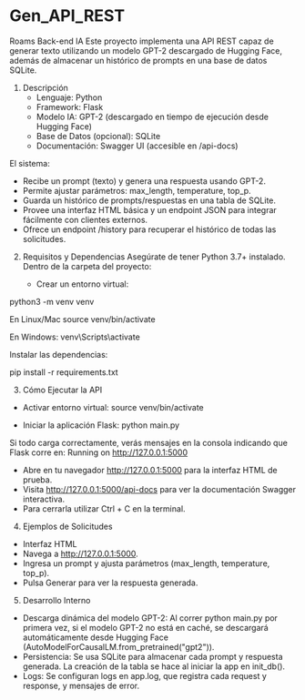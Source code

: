 # Gen_API_REST
Roams Back-end IA
Este proyecto implementa una API REST capaz de generar texto utilizando un modelo GPT-2 descargado de Hugging Face, además de almacenar un histórico de prompts en una base de datos SQLite.

1. Descripción
   -  Lenguaje: Python
   -  Framework: Flask
   -  Modelo IA: GPT-2 (descargado en tiempo de ejecución desde Hugging Face)
   -  Base de Datos (opcional): SQLite
   -  Documentación: Swagger UI (accesible en /api-docs)

El sistema:

   -  Recibe un prompt (texto) y genera una respuesta usando GPT-2.
   -  Permite ajustar parámetros: max_length, temperature, top_p.
   -  Guarda un histórico de prompts/respuestas en una tabla de SQLite.
   -  Provee una interfaz HTML básica y un endpoint JSON para integrar fácilmente con clientes externos.
   -  Ofrece un endpoint /history para recuperar el histórico de todas las solicitudes.

2. Requisitos y Dependencias
Asegúrate de tener Python 3.7+ instalado. Dentro de la carpeta del proyecto:

   -  Crear un entorno virtual:

python3 -m venv venv

En Linux/Mac
source venv/bin/activate

En Windows:
venv\Scripts\activate

Instalar las dependencias:

pip install -r requirements.txt

3. Cómo Ejecutar la API
- Activar entorno virtual:
source venv/bin/activate

- Iniciar la aplicación Flask:
python main.py

Si todo carga correctamente, verás mensajes en la consola indicando que Flask corre en:
Running on http://127.0.0.1:5000

- Abre en tu navegador http://127.0.0.1:5000 para la interfaz HTML de prueba.
- Visita http://127.0.0.1:5000/api-docs para ver la documentación Swagger interactiva.
- Para cerrarla utilizar Ctrl + C en la terminal.

4. Ejemplos de Solicitudes
- Interfaz HTML
- Navega a http://127.0.0.1:5000.
- Ingresa un prompt y ajusta parámetros (max_length, temperature, top_p).
- Pulsa Generar para ver la respuesta generada.

5. Desarrollo Interno
- Descarga dinámica del modelo GPT-2:
Al correr python main.py por primera vez, si el modelo GPT-2 no está en caché, se descargará automáticamente desde Hugging Face (AutoModelForCausalLM.from_pretrained("gpt2")).
- Persistencia:
Se usa SQLite para almacenar cada prompt y respuesta generada.
La creación de la tabla se hace al iniciar la app en init_db().
- Logs:
Se configuran logs en app.log, que registra cada request y response, y mensajes de error.
